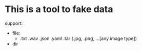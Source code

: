 # This is a tool to fake data

support:

- file:
    - .txt .wav .json .yaml .tar
      (.jpg, .png, ...[any image type])
- dir